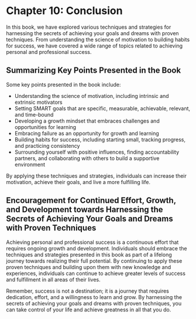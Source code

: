 Chapter 10: Conclusion
======================

In this book, we have explored various techniques and strategies for harnessing the secrets of achieving your goals and dreams with proven techniques. From understanding the science of motivation to building habits for success, we have covered a wide range of topics related to achieving personal and professional success.

Summarizing Key Points Presented in the Book
--------------------------------------------

Some key points presented in the book include:

* Understanding the science of motivation, including intrinsic and extrinsic motivators
* Setting SMART goals that are specific, measurable, achievable, relevant, and time-bound
* Developing a growth mindset that embraces challenges and opportunities for learning
* Embracing failure as an opportunity for growth and learning
* Building habits for success, including starting small, tracking progress, and practicing consistency
* Surrounding yourself with positive influences, finding accountability partners, and collaborating with others to build a supportive environment

By applying these techniques and strategies, individuals can increase their motivation, achieve their goals, and live a more fulfilling life.

Encouragement for Continued Effort, Growth, and Development towards Harnessing the Secrets of Achieving Your Goals and Dreams with Proven Techniques
----------------------------------------------------------------------------------------------------------------------------------------------------

Achieving personal and professional success is a continuous effort that requires ongoing growth and development. Individuals should embrace the techniques and strategies presented in this book as part of a lifelong journey towards realizing their full potential. By continuing to apply these proven techniques and building upon them with new knowledge and experiences, individuals can continue to achieve greater levels of success and fulfillment in all areas of their lives.

Remember, success is not a destination; it is a journey that requires dedication, effort, and a willingness to learn and grow. By harnessing the secrets of achieving your goals and dreams with proven techniques, you can take control of your life and achieve greatness in all that you do.
